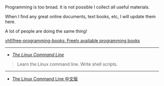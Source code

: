 Programming is too broad. It is not possible I collect all useful materials. 

When I find any great online documents, text books, etc, I will update them here. 

A lot of people are doing the same thing!

[vhf/free-programming-books: Freely available programming books](https://github.com/vhf/free-programming-books)

---

- [_The Linux Command Line_](http://linuxcommand.org/index.php)

 > Learn the Linux command line. Write shell scripts.
 
---

- [The Linux Command Line 中文版](http://billie66.github.io/TLCL/index.html)
